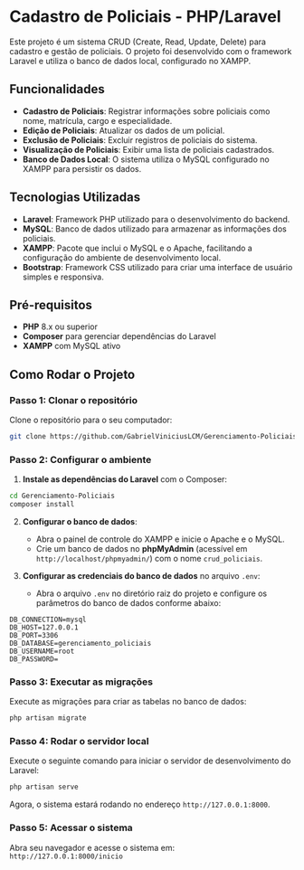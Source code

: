 # Cadastro de Policiais - PHP/Laravel

Este projeto é um sistema CRUD (Create, Read, Update, Delete) para cadastro e gestão de policiais. O projeto foi desenvolvido com o framework Laravel e utiliza o banco de dados local, configurado no XAMPP.

## Funcionalidades

- **Cadastro de Policiais**: Registrar informações sobre policiais como nome, matrícula, cargo e especialidade.
- **Edição de Policiais**: Atualizar os dados de um policial.
- **Exclusão de Policiais**: Excluir registros de policiais do sistema.
- **Visualização de Policiais**: Exibir uma lista de policiais cadastrados.
- **Banco de Dados Local**: O sistema utiliza o MySQL configurado no XAMPP para persistir os dados.

## Tecnologias Utilizadas

- **Laravel**: Framework PHP utilizado para o desenvolvimento do backend.
- **MySQL**: Banco de dados utilizado para armazenar as informações dos policiais.
- **XAMPP**: Pacote que inclui o MySQL e o Apache, facilitando a configuração do ambiente de desenvolvimento local.
- **Bootstrap**: Framework CSS utilizado para criar uma interface de usuário simples e responsiva.

## Pré-requisitos

- **PHP** 8.x ou superior
- **Composer** para gerenciar dependências do Laravel
- **XAMPP** com MySQL ativo

## Como Rodar o Projeto

### Passo 1: Clonar o repositório

Clone o repositório para o seu computador:

```bash
git clone https://github.com/GabrielViniciusLCM/Gerenciamento-Policiais.git
```

### Passo 2: Configurar o ambiente

1. **Instale as dependências do Laravel** com o Composer:

```bash
cd Gerenciamento-Policiais
composer install
```

2. **Configurar o banco de dados**:

   - Abra o painel de controle do XAMPP e inicie o Apache e o MySQL.
   - Crie um banco de dados no **phpMyAdmin** (acessível em `http://localhost/phpmyadmin/`) com o nome `crud_policiais`.
   
3. **Configurar as credenciais do banco de dados** no arquivo `.env`:

   - Abra o arquivo `.env` no diretório raiz do projeto e configure os parâmetros do banco de dados conforme abaixo:

```env
DB_CONNECTION=mysql
DB_HOST=127.0.0.1
DB_PORT=3306
DB_DATABASE=gerenciamento_policiais
DB_USERNAME=root
DB_PASSWORD=
```

### Passo 3: Executar as migrações

Execute as migrações para criar as tabelas no banco de dados:

```bash
php artisan migrate
```

### Passo 4: Rodar o servidor local

Execute o seguinte comando para iniciar o servidor de desenvolvimento do Laravel:

```bash
php artisan serve
```

Agora, o sistema estará rodando no endereço `http://127.0.0.1:8000`.

### Passo 5: Acessar o sistema

Abra seu navegador e acesse o sistema em:  
`http://127.0.0.1:8000/inicio`


